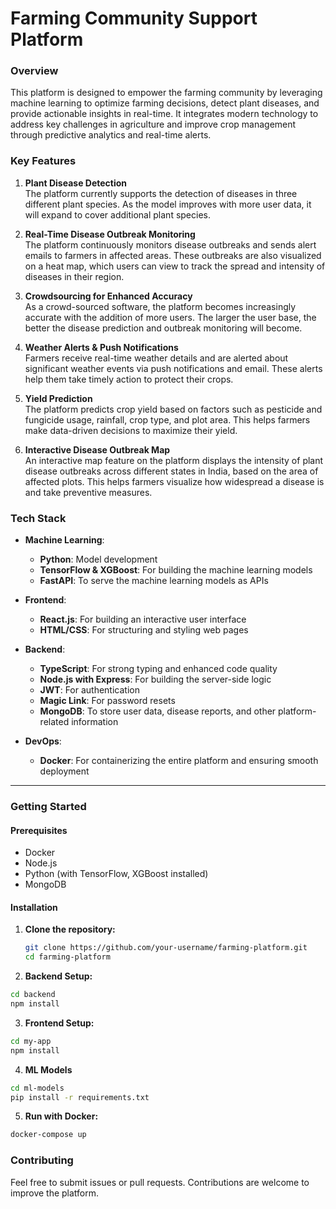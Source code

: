 # Farming Community Support Platform

### Overview
This platform is designed to empower the farming community by leveraging machine learning to optimize farming decisions, detect plant diseases, and provide actionable insights in real-time. It integrates modern technology to address key challenges in agriculture and improve crop management through predictive analytics and real-time alerts.

### Key Features

1. **Plant Disease Detection**  
   The platform currently supports the detection of diseases in three different plant species. As the model improves with more user data, it will expand to cover additional plant species.

2. **Real-Time Disease Outbreak Monitoring**  
   The platform continuously monitors disease outbreaks and sends alert emails to farmers in affected areas. These outbreaks are also visualized on a heat map, which users can view to track the spread and intensity of diseases in their region.

3. **Crowdsourcing for Enhanced Accuracy**  
   As a crowd-sourced software, the platform becomes increasingly accurate with the addition of more users. The larger the user base, the better the disease prediction and outbreak monitoring will become.

4. **Weather Alerts & Push Notifications**  
   Farmers receive real-time weather details and are alerted about significant weather events via push notifications and email. These alerts help them take timely action to protect their crops.

5. **Yield Prediction**  
   The platform predicts crop yield based on factors such as pesticide and fungicide usage, rainfall, crop type, and plot area. This helps farmers make data-driven decisions to maximize their yield.

6. **Interactive Disease Outbreak Map**  
   An interactive map feature on the platform displays the intensity of plant disease outbreaks across different states in India, based on the area of affected plots. This helps farmers visualize how widespread a disease is and take preventive measures.

### Tech Stack

- **Machine Learning**:  
  - **Python**: Model development  
  - **TensorFlow & XGBoost**: For building the machine learning models  
  - **FastAPI**: To serve the machine learning models as APIs

- **Frontend**:  
  - **React.js**: For building an interactive user interface  
  - **HTML/CSS**: For structuring and styling web pages

- **Backend**:  
  - **TypeScript**: For strong typing and enhanced code quality  
  - **Node.js with Express**: For building the server-side logic  
  - **JWT**: For authentication  
  - **Magic Link**: For password resets  
  - **MongoDB**: To store user data, disease reports, and other platform-related information

- **DevOps**:  
  - **Docker**: For containerizing the entire platform and ensuring smooth deployment

---

### Getting Started

#### Prerequisites
- Docker
- Node.js
- Python (with TensorFlow, XGBoost installed)
- MongoDB

#### Installation

1. **Clone the repository:**
   ```bash
   git clone https://github.com/your-username/farming-platform.git
   cd farming-platform
   ```

2. **Backend Setup:**
```bash
cd backend
npm install
```

3. **Frontend Setup:**
```bash
cd my-app
npm install
```
4. **ML Models**
```bash
cd ml-models
pip install -r requirements.txt
```

5. **Run with Docker:**
```bash
docker-compose up
```
### Contributing

Feel free to submit issues or pull requests. Contributions are welcome to improve the platform.

